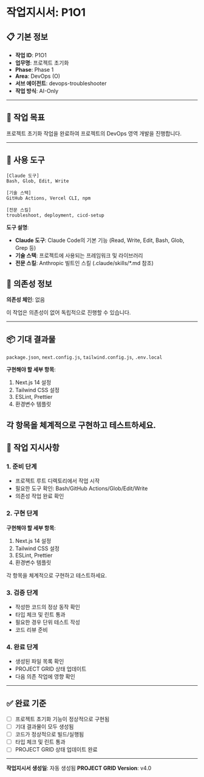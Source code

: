 # 작업지시서: P1O1

## 📋 기본 정보

- **작업 ID**: P1O1
- **업무명**: 프로젝트 초기화
- **Phase**: Phase 1
- **Area**: DevOps (O)
- **서브 에이전트**: devops-troubleshooter
- **작업 방식**: AI-Only

---

## 🎯 작업 목표

프로젝트 초기화 작업을 완료하여 프로젝트의 DevOps 영역 개발을 진행합니다.

---

## 🔧 사용 도구

```
[Claude 도구]
Bash, Glob, Edit, Write

[기술 스택]
GitHub Actions, Vercel CLI, npm

[전문 스킬]
troubleshoot, deployment, cicd-setup
```

**도구 설명**:
- **Claude 도구**: Claude Code의 기본 기능 (Read, Write, Edit, Bash, Glob, Grep 등)
- **기술 스택**: 프로젝트에 사용되는 프레임워크 및 라이브러리
- **전문 스킬**: Anthropic 빌트인 스킬 (.claude/skills/*.md 참조)

## 🔗 의존성 정보

**의존성 체인**: 없음

이 작업은 의존성이 없어 독립적으로 진행할 수 있습니다.

---

## 📦 기대 결과물

`package.json`, `next.config.js`, `tailwind.config.js`, `.env.local`


**구현해야 할 세부 항목**:

1. Next.js 14 설정
2. Tailwind CSS 설정
3. ESLint, Prettier
4. 환경변수 템플릿

각 항목을 체계적으로 구현하고 테스트하세요.
---

## 📝 작업 지시사항

### 1. 준비 단계

- 프로젝트 루트 디렉토리에서 작업 시작
- 필요한 도구 확인: Bash/GitHub Actions/Glob/Edit/Write
- 의존성 작업 완료 확인

### 2. 구현 단계


**구현해야 할 세부 항목**:

1. Next.js 14 설정
2. Tailwind CSS 설정
3. ESLint, Prettier
4. 환경변수 템플릿

각 항목을 체계적으로 구현하고 테스트하세요.

### 3. 검증 단계

- 작성한 코드의 정상 동작 확인
- 타입 체크 및 린트 통과
- 필요한 경우 단위 테스트 작성
- 코드 리뷰 준비

### 4. 완료 단계

- 생성된 파일 목록 확인
- PROJECT GRID 상태 업데이트
- 다음 의존 작업에 영향 확인

---

## ✅ 완료 기준

- [ ] 프로젝트 초기화 기능이 정상적으로 구현됨
- [ ] 기대 결과물이 모두 생성됨
- [ ] 코드가 정상적으로 빌드/실행됨
- [ ] 타입 체크 및 린트 통과
- [ ] PROJECT GRID 상태 업데이트 완료

---

**작업지시서 생성일**: 자동 생성됨
**PROJECT GRID Version**: v4.0
